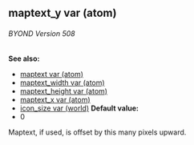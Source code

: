 ## maptext_y var (atom) 
###### BYOND Version 508
**See also:**
+   [maptext var (atom)](/ref/atom/var/maptext.md) 
+   [maptext_width var (atom)](/ref/atom/var/maptext_width.md) 
+   [maptext_height var (atom)](/ref/atom/var/maptext_height.md) 
+   [maptext_x var (atom)](/ref/atom/var/maptext_x.md) 
+   [icon_size var (world)](/ref/world/var/icon_size.md) <!-- -->
**Default value:**
+   0


Maptext, if used, is offset by this many pixels upward.